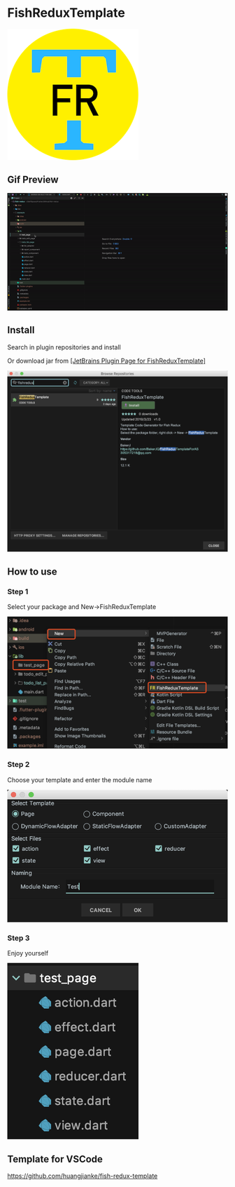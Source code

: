# FishReduxTemplate

![](https://github.com/BakerJQ/FishReduxTemplateForAS/blob/master/screenshots/logo.png?raw=true)

## Gif Preview

![](https://github.com/BakerJQ/FishReduxTemplateForAS/blob/master/screenshots/preview.gif?raw=true)

## Install
Search in plugin repositories and install 

Or download jar from [[JetBrains Plugin Page for FishReduxTemplate]](https://plugins.jetbrains.com/plugin/12139-fishreduxtemplate)

![](https://github.com/BakerJQ/FishReduxTemplateForAS/blob/master/screenshots/search.png?raw=true)

## How to use

### Step 1
Select your package and New->FishReduxTemplate

![](https://github.com/BakerJQ/FishReduxTemplateForAS/blob/master/screenshots/package.png?raw=true)

### Step 2
Choose your template and enter the module name

![](https://github.com/BakerJQ/FishReduxTemplateForAS/blob/master/screenshots/modal.png?raw=true)

### Step 3
Enjoy yourself

![](https://github.com/BakerJQ/FishReduxTemplateForAS/blob/master/screenshots/result.png?raw=true)

## Template for VSCode

https://github.com/huangjianke/fish-redux-template
